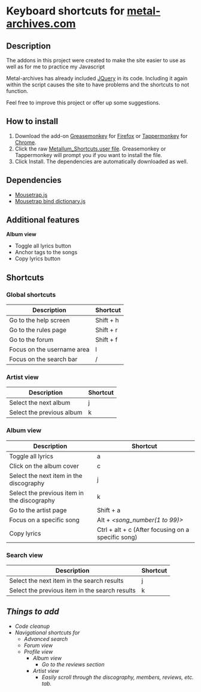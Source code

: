 # Keyboard shortcuts for [metal-archives.com](metal-archives.com/)  
## Description  
The addons in this project were created to make the site easier to use as well as for me to practice my Javascript

Metal-archives has already included [JQuery](https://jquery.com/) in its code. Including it again within the script causes the site to have problems and the shortcuts to not function.

Feel free to improve this project or offer up some suggestions.  

## How to install  
1. Download the add-on [Greasemonkey](https://addons.mozilla.org/en-US/firefox/addon/greasemonkey/) for [Firefox](https://www.mozilla.org/en-US/firefox/new/) or [Tappermonkey](https://chrome.google.com/webstore/detail/tampermonkey/dhdgffkkebhmkfjojejmpbldmpobfkfo?hl=en) for [Chrome](https://www.google.com/chrome/).
2. Click the raw [Metallum_Shortcuts.user file](https://github.com/jed1337/MetallumShortcuts/raw/master/Metallum_Shortcuts.user.js). Greasemonkey or Tappermonkey will prompt you if you want to install the file.
3. Click Install. The dependencies are automatically downloaded as well.

## Dependencies  
* [Mousetrap.js](https://github.com/ccampbell/mousetrap)
* [Mousetrap bind dictionary.js](https://github.com/ccampbell/mousetrap/tree/master/plugins/bind-dictionary)

## Additional features
__Album view__
* Toggle all lyrics button
* Anchor tags to the songs
* Copy lyrics button

## Shortcuts
### Global shortcuts

Description | Shortcut
--- | ---
Go to the help screen | Shift + h
Go to the rules page | Shift + r
Go to the forum | Shift + f
Focus on the username area | l
Focus on the search bar | /


### Artist view

Description | Shortcut
--- | ---
Select the next album | j
Select the previous album | k

### Album view

Description | Shortcut
--- | ---
Toggle all lyrics | a
Click on the album cover | c
Select the next item in the discography | j
Select the previous item in the discography | k
Go to the artist page | Shift + a
Focus on a specific song | Alt + _&lt;song_number(1 to 99)&gt;_
Copy lyrics | Ctrl + alt + c (After focusing on a specific song)

### Search view

Description | Shortcut
--- | ---
Select the next item in the search results | j
Select the previous item in the search results | k

## _Things to add_
* _Code cleanup_
* _Navigational shortcuts for_
  * _Advanced search_
  * _Forum view_
  * _Profile view_
    * _Album view_
      * _Go to the reviews section_
    * _Artist view_
      * _Easily scroll through the discography, members, reviews, etc. tab._
